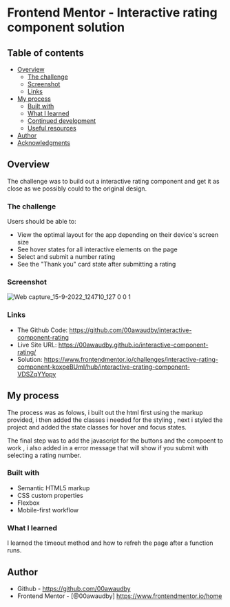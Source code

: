 # Frontend Mentor - Interactive rating component solution


## Table of contents

- [Overview](#overview)
  - [The challenge](#the-challenge)
  - [Screenshot](#screenshot)
  - [Links](#links)
- [My process](#my-process)
  - [Built with](#built-with)
  - [What I learned](#what-i-learned)
  - [Continued development](#continued-development)
  - [Useful resources](#useful-resources)
- [Author](#author)
- [Acknowledgments](#acknowledgments)



## Overview

The challenge was to build out a interactive rating component and get it as close as we possibly could to the original design.

### The challenge

Users should be able to:

- View the optimal layout for the app depending on their device's screen size
- See hover states for all interactive elements on the page
- Select and submit a number rating
- See the "Thank you" card state after submitting a rating

### Screenshot

![Web capture_15-9-2022_124710_127 0 0 1](https://user-images.githubusercontent.com/84845712/190398770-007dafee-c1d5-4e92-85ca-416bbdca6665.jpeg)



### Links

- The Github Code: https://github.com/00awaudby/interactive-component-rating
- Live Site URL: https://00awaudby.github.io/interactive-component-rating/
- Solution: https://www.frontendmentor.io/challenges/interactive-rating-component-koxpeBUmI/hub/interactive-crating-component-VDSZqYYppy

## My process
The process was as folows, i built out the html first using the markup provided, i then added the classes i needed for the styling , next i styled the project and added the state classes for hover and focus states.

The final step was to add the javascript for the buttons and the compoent to work , i also added in a error message that will show if you submit with selecting a rating number.

### Built with

- Semantic HTML5 markup
- CSS custom properties
- Flexbox
- Mobile-first workflow




### What I learned
I learned the timeout method and how to refreh the page after a function runs.


## Author

- Github - https://github.com/00awaudby
- Frontend Mentor - [@00awaudby] https://www.frontendmentor.io/home




